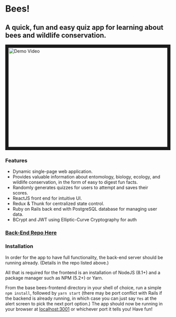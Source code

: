 # Bees!

## A quick, fun and easy quiz app for learning about bees and wildlife conservation.

<a href="http://www.youtube.com/watch?feature=player_embedded&v=NekMMpiNVPg" target="_blank"><img src="http://img.youtube.com/vi/NekMMpiNVPg/0.jpg" alt="Demo Video" width="560" height="315" border="10" /></a>

### Features
* Dynamic single-page web application.
* Provides valuable information about entomology, biology, ecology, and wildlife conservation, in the form of easy to digest fun facts.
* Randomly generates quizzes for users to attempt and saves their scores.
* ReactJS front end for intuitive UI.
* Redux & Thunk for centralized state control.
* Ruby on Rails back end with PostgreSQL database for managing user data.
* BCrypt and JWT using Elliptic-Curve Cryptography for auth

### [Back-End Repo Here](https://github.com/FrankGerold/bees-backend "Bees Back-End")

### Installation
In order for the app to have full functionality, the back-end server should be running already. (Details in the repo listed above.)

All that is required for the frontend is an installation of NodeJS (8.1+) and a package manager such as NPM (5.2+) or Yarn.

From the base bees-frontend directory in your shell of choice, run a simple `npm install`, followed by `yarn start` (there may be  port conflict with Rails if the backend is already running, in which case you can just say `Yes` at the alert screen to pick the next port option.)
The app should now be running in your browser at [localhost:3001](localhost:3001) or whichever port it tells you! Have fun!
